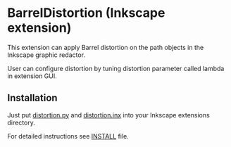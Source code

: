 # BarrelDistortion (Inkscape extension)

This extension can apply Barrel distortion on the path objects in the Inkscape graphic redactor.

User can configure distortion by tuning distortion parameter called lambda in extension GUI.  

## Installation

Just put [distortion.py](./distortion.py) and [distortion.inx](./distortion.inx) into your Inkscape extensions directory.

For detailed instructions see [INSTALL](./INSTALL) file.
